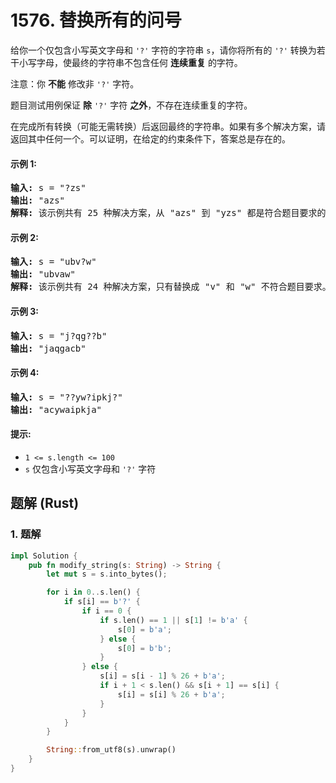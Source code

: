 # 1576. 替换所有的问号
给你一个仅包含小写英文字母和 `'?'` 字符的字符串 `s`，请你将所有的 `'?'` 转换为若干小写字母，使最终的字符串不包含任何 **连续重复** 的字符。

注意：你 **不能** 修改非 `'?'` 字符。

题目测试用例保证 **除** `'?'` 字符 **之外**，不存在连续重复的字符。

在完成所有转换（可能无需转换）后返回最终的字符串。如果有多个解决方案，请返回其中任何一个。可以证明，在给定的约束条件下，答案总是存在的。

#### 示例 1:
<pre>
<b>输入:</b> s = "?zs"
<b>输出:</b> "azs"
<b>解释:</b> 该示例共有 25 种解决方案，从 "azs" 到 "yzs" 都是符合题目要求的。只有 "z" 是无效的修改，因为字符串 "zzs" 中有连续重复的两个 'z' 。
</pre>

#### 示例 2:
<pre>
<b>输入:</b> s = "ubv?w"
<b>输出:</b> "ubvaw"
<b>解释:</b> 该示例共有 24 种解决方案，只有替换成 "v" 和 "w" 不符合题目要求。因为 "ubvvw" 和 "ubvww" 都包含连续重复的字符。
</pre>

#### 示例 3:
<pre>
<b>输入:</b> s = "j?qg??b"
<b>输出:</b> "jaqgacb"
</pre>

#### 示例 4:
<pre>
<b>输入:</b> s = "??yw?ipkj?"
<b>输出:</b> "acywaipkja"
</pre>

#### 提示:
* `1 <= s.length <= 100`
* `s` 仅包含小写英文字母和 `'?'` 字符

## 题解 (Rust)

### 1. 题解
```Rust
impl Solution {
    pub fn modify_string(s: String) -> String {
        let mut s = s.into_bytes();

        for i in 0..s.len() {
            if s[i] == b'?' {
                if i == 0 {
                    if s.len() == 1 || s[1] != b'a' {
                        s[0] = b'a';
                    } else {
                        s[0] = b'b';
                    }
                } else {
                    s[i] = s[i - 1] % 26 + b'a';
                    if i + 1 < s.len() && s[i + 1] == s[i] {
                        s[i] = s[i] % 26 + b'a';
                    }
                }
            }
        }

        String::from_utf8(s).unwrap()
    }
}
```
